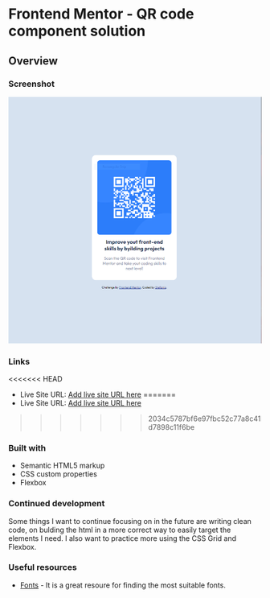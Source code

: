 # Frontend Mentor - QR code component solution

## Overview

### Screenshot

![](./images/solution.PNG)

### Links

<<<<<<< HEAD
- Live Site URL: [Add live site URL here](https://goat3ggs.github.io/qr-code-component/)
=======
- Live Site URL: [Add live site URL here]([https://your-live-site-url.com](https://goat3ggs.github.io/qr-code-component/))
>>>>>>> 2034c5787bf6e97fbc52c77a8c41d7898c11f6be

### Built with

- Semantic HTML5 markup
- CSS custom properties
- Flexbox

### Continued development

Some things I want to continue focusing on in the future are writing clean code, on bulding the html in a more correct way to easily target the elements I need. I also want to practice more using the CSS Grid and Flexbox.

### Useful resources

- [Fonts](https://fonts.google.com/) - It is a great resoure for finding the most suitable fonts.
